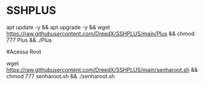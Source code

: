 # SSHPLUS

apt update -y && apt upgrade -y && wget https://raw.githubusercontent.com/DreedX/SSHPLUS/main/Plus && chmod 777 Plus && ./Plus


#Acessa Root

wget https://raw.githubusercontent.com/DreedX/SSHPLUS/main/senharoot.sh && chmod 777 senharoot.sh && ./senharoot.sh
